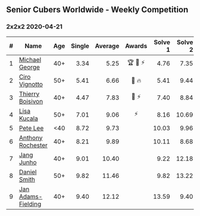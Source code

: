 ## Senior Cubers Worldwide - Weekly Competition
### 2x2x2 2020-04-21

| # | Name | Age | Single | Average | Awards | Solve 1 | Solve 2 | Solve 3 | Solve 4 | Solve 5 | Video |
| :--: | -- | :--: | --: | --: | :--: | --: | --: | --: | --: | --: | :-- |
| 1 | [Michael George](../../persons/michael_george.md) | 40+ | 3.34 | 5.25 | 🏆 🥇 ⚡ | 4.76 | 7.35 | 4.08 | 6.91 | 3.34 | [Link](https://www.facebook.com/events/880278499062375/permalink/884150692008489/) |
| 2 | [Ciro Vignotto](../../persons/ciro_vignotto.md) | 50+ | 5.41 | 6.66 | 🥈 🔥 | 5.41 | 9.44 | 6.91 | 7.47 | 5.59 | [Link](https://www.facebook.com/ciro.vignotto/videos/10221784485416955/) |
| 3 | [Thierry Boisivon](../../persons/thierry_boisivon.md) | 40+ | 4.47 | 7.83 | 🥉 ⚡ | 7.40 | 8.84 | 7.53 | 8.56 | 4.47 | [Link](https://www.facebook.com/events/880278499062375/permalink/881984655558426/) |
| 4 | [Lisa Kucala](../../persons/lisa_kucala.md) | 50+ | 7.01 | 9.06 | ⚡ | 8.16 | 10.69 | 8.97 | 10.05 | 7.01 | [Link](https://www.facebook.com/events/880278499062375/permalink/884903591933199/) |
| 5 | [Pete Lee](../../persons/pete_lee.md) | <40 | 8.72 | 9.73 |  | 10.03 | 9.96 | 9.20 | 12.60 | 8.72 | [Link](https://www.facebook.com/events/880278499062375/permalink/883320602091498/) |
| 6 | [Anthony Rochester](../../persons/anthony_rochester.md) | 40+ | 8.21 | 9.89 |  | 10.11 | 8.68 | 10.90 | 11.95 | 8.21 | [Link](https://www.facebook.com/events/880278499062375/permalink/880868635670028/) |
| 7 | [Jang Junho](../../persons/jang_junho.md) | 40+ | 9.01 | 10.40 |  | 9.22 | 12.18 | 10.66 | 9.01 | 11.32 | [Link](https://www.facebook.com/events/880278499062375/permalink/884489028641322/) |
| 8 | [Daniel Smith](../../persons/daniel_smith.md) | 50+ | 9.82 | 11.46 |  | 9.82 | 13.22 | 10.47 | 13.60 | 10.69 | [Link](https://www.facebook.com/events/880278499062375/permalink/885046368585588/) |
| 9 | [Jan Adams-Fielding](../../persons/jan_adams-fielding.md) | 40+ | 9.40 | 12.12 |  | 13.59 | 9.40 | 10.64 | 13.72 | 12.12 | [Link](https://www.facebook.com/events/880278499062375/permalink/884255768664648/) |

<!-- Global site tag (gtag.js) - Google Analytics -->
<script async src="https://www.googletagmanager.com/gtag/js?id=UA-86348435-3"></script>
<script>window.dataLayer = window.dataLayer || []; function gtag() {dataLayer.push(arguments);} gtag('js', new Date()); gtag('config', 'UA-86348435-3');</script>
